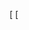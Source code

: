 [![<img src="https://raw.githubusercontent.com/tedezed/kubernetes-containers-tools/master/docs/img/Squirrel.png" width="50%" height="50%">](https://github.com/Tedezed/kubernetes-containers-tools/tree/master/squirrel)
[![<img src="https://raw.githubusercontent.com/Tedezed/kubernetes-containers-tools/master/tools/images/liberty_start-stop.png" width="50%" height="50%">](https://github.com/Tedezed/kubernetes-containers-tools/tree/master/liberty)


